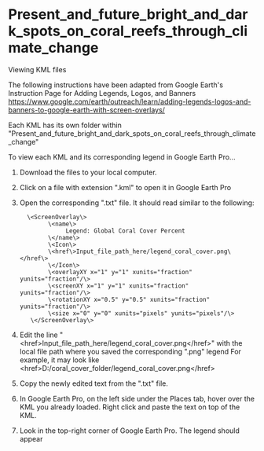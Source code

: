 # Present_and_future_bright_and_dark_spots_on_coral_reefs_through_climate_change

Viewing KML files

The following instructions have been adapted from Google Earth's Instruction Page for Adding Legends, Logos, and Banners
https://www.google.com/earth/outreach/learn/adding-legends-logos-and-banners-to-google-earth-with-screen-overlays/

Each KML has its own folder within "Present_and_future_bright_and_dark_spots_on_coral_reefs_through_climate_change"

To view each KML and its corresponding legend in Google Earth Pro...
1) Download the files to your local computer.
2) Click on a file with extension ".kml" to open it in Google Earth Pro
3) Open the corresponding ".txt" file. It should read similar to the following:
     
         \<ScreenOverlay\>
               \<name\>
                    Legend: Global Coral Cover Percent
               \</name\>
               \<Icon\>
               \<href\>Input_file_path_here/legend_coral_cover.png\</href\>
               \</Icon\>
               \<overlayXY x="1" y="1" xunits="fraction" yunits="fraction"/\>
               \<screenXY x="1" y="1" xunits="fraction" yunits="fraction"/\>
               \<rotationXY x="0.5" y="0.5" xunits="fraction" yunits="fraction"/\>
               \<size x="0" y="0" xunits="pixels" yunits="pixels"/\>
          \</ScreenOverlay\>
5) Edit the line "\<href\>Input_file_path_here/legend_coral_cover.png\</href\>" with the local file path where you saved the corresponding ".png" legend
For example, it may look like  \<href\>D:/coral_cover_folder/legend_coral_cover.png\</href\>
5) Copy the newly edited text from the ".txt" file.
6) In Google Earth Pro, on the left side under the Places tab, hover over the KML you already loaded. Right click and paste the text on top of the KML.
7) Look in the top-right corner of Google Earth Pro. The legend should appear
